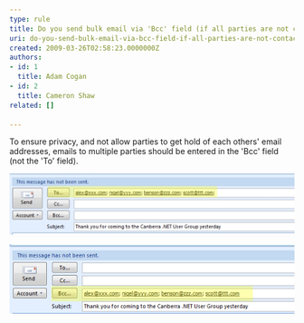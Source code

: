 ```yaml
---
type: rule
title: Do you send bulk email via 'Bcc' field (if all parties are not contacts of each other)?
uri: do-you-send-bulk-email-via-bcc-field-if-all-parties-are-not-contacts-of-each-other
created: 2009-03-26T02:58:23.0000000Z
authors:
- id: 1
  title: Adam Cogan
- id: 2
  title: Cameron Shaw
related: []

---
```


To ensure privacy, and not allow parties to get hold of each others' email addresses, emails to multiple parties should be entered in the 'Bcc' field (not the 'To' field).

![Send bulk email via 'To' field](better_emails_bulk_to.jpg)

![Send bulk email via 'Bcc' field](better_emails_bulk_bcc.JPG)
